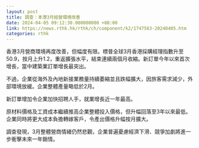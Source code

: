 ```yaml
---
layout: post
title: 調查：本港3月經營環境改善
date: 2024-04-05 09:12:30.000000000 +08:00
link: https://news.rthk.hk/rthk/ch/component/k2/1747563-20240405.htm
categories: rthk
---
```


香港3月營商環境再度改善，但幅度有限。標普全球3月香港採購經理指數升至50.9，按月上升1.2，重返擴張水平，結束連續兩個月收縮。新訂單今年以來首次增長，當中建築業訂單增長最突出。

不過，企業從海外及內地新接業務量持續萎縮並且跌幅擴大，因旅客需求減少，外部環境放緩。企業整體產量略低於2月。

新訂單增加令企業加快招聘人手，就業增長近一年最高。

原材料價格及工資成本繼續推高企業整體投入價格，但升幅回落至3年以來最低。企業同時將更大成本負擔轉嫁客戶，令產出價格升幅按月擴大。

調查發現，3月整體營商情緒仍然悲觀，企業普遍憂慮經濟下滑、競爭加劇將進一步衝擊未來一年銷情。
